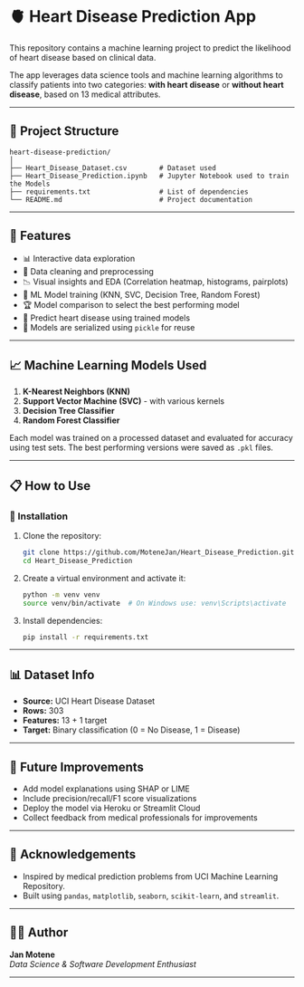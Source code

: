 # 🫀 Heart Disease Prediction App

This repository contains a machine learning project to predict the likelihood of heart disease based on clinical data.

The app leverages data science tools and machine learning algorithms to classify patients into two categories: **with heart disease** or **without heart disease**, based on 13 medical attributes.

---

## 📂 Project Structure

```
heart-disease-prediction/
│  
├── Heart_Disease_Dataset.csv        # Dataset used
├── Heart_Disease_Prediction.ipynb   # Jupyter Notebook used to train the Models
├── requirements.txt                 # List of dependencies
└── README.md                        # Project documentation
```

---

## 🚀 Features

- 📊 Interactive data exploration
- 🧹 Data cleaning and preprocessing
- 📉 Visual insights and EDA (Correlation heatmap, histograms, pairplots)
- 🤖 ML Model training (KNN, SVC, Decision Tree, Random Forest)
- 🏆 Model comparison to select the best performing model
- 🧠 Predict heart disease using trained models
- 💾 Models are serialized using `pickle` for reuse

---

## 📈 Machine Learning Models Used

1. **K-Nearest Neighbors (KNN)**
2. **Support Vector Machine (SVC)** - with various kernels
3. **Decision Tree Classifier**
4. **Random Forest Classifier**

Each model was trained on a processed dataset and evaluated for accuracy using test sets. The best performing versions were saved as `.pkl` files.

---

## 📋 How to Use

### 🔧 Installation

1. Clone the repository:
   ```bash
   git clone https://github.com/MoteneJan/Heart_Disease_Prediction.git
   cd Heart_Disease_Prediction
   ```

2. Create a virtual environment and activate it:
   ```bash
   python -m venv venv
   source venv/bin/activate  # On Windows use: venv\Scripts\activate
   ```

3. Install dependencies:
   ```bash
   pip install -r requirements.txt
   ```

---

## 📊 Dataset Info

- **Source:** UCI Heart Disease Dataset
- **Rows:** 303
- **Features:** 13 + 1 target
- **Target:** Binary classification (0 = No Disease, 1 = Disease)


---

## 📌 Future Improvements

- Add model explanations using SHAP or LIME
- Include precision/recall/F1 score visualizations
- Deploy the model via Heroku or Streamlit Cloud
- Collect feedback from medical professionals for improvements

---

## 🙌 Acknowledgements

- Inspired by medical prediction problems from UCI Machine Learning Repository.
- Built using `pandas`, `matplotlib`, `seaborn`, `scikit-learn`, and `streamlit`.

---

## 👨‍💻 Author

**Jan Motene**  
_Data Science & Software Development Enthusiast_  

---
